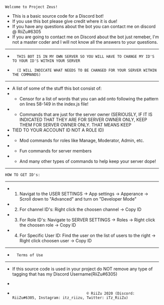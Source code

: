                                                                         Welcome to Project Zeus!
- This is a basic source code for a Discord bot!
- If you use this bot please give credit where it is due! 
- If you have any questions about the bot you can contact me on discord @ RiiZu#6305
- If you are going to contact me on Discord about the bot just remeber, I'm not a master coder and I will not know all the answers to your questions.
----------------------------------------------------------------------------------------------------------------------------------------------------------------------------------------------------------------------------------------------------------------------------------------------------------------------------------------------------
-       THIS BOT IS IN MY OWN SERVER SO YOU WILL HAVE TO CHANGE MY ID'S TO YOUR ID'S WITHIN YOUR SERVER
-       (I WILL INDICATE WHAT NEEDS TO BE CHANGED FOR YOUR SERVER WITHIN THE COMMANDS)
----------------------------------------------------------------------------------------------------------------------------------------------------------------------------------------------------------------------------------------------------------------------------------------------------------------------------------------------------
- A list of some of the stuff this bot consist of:
-   - Censor for a list of words that you can add onto following the pattern on lines 58-149 in the index.js file!
-   - Commands that are just for the server owner (SERIOUSLY, IF IT IS INDICATED THAT THEY ARE FOR SERVER OWNER ONLY, KEEP THEM FOR SERVER OWNER ONLY. THAT MEANS KEEP
-   TIED TO YOUR ACCOUNT ID NOT A ROLE ID)
-   - Mod commands for roles like Manage, Moderator, Admin, etc.
-   - Fun commands for server members
-   - And many other types of commands to help keep your server dope!
----------------------------------------------------------------------------------------------------------------------------------------------------------------------------------------------------------------------------------------------------------------------------------------------------------------------------------------------------
    HOW TO GET ID's:
----------------------------------------------------------------------------------------------------------------------------------------------------------------------------------------------------------------------------------------------------------------------------------------------------------------------------------------------------
-   1. Navigat to the USER SETTINGS -> App settings -> Apperance -> Scroll down to "Advanced" and turn on "Developer Mode"
-   2. For channel ID's: Right click the choosen channel -> Copy ID
-   3. For Role ID's: Navigate to SERVER SETTINGS -> Roles -> Right click the choosen role -> Copy ID
-   4. For Specific User ID: Find the user on the list of users to the right -> Right click choosen user -> Copy ID
----------------------------------------------------------------------------------------------------------------------------------------------------------------------------------------------------------------------------------------------------------------------------------------------------------------------------------------------------
-       Terms of Use
----------------------------------------------------------------------------------------------------------------------------------------------------------------------------------------------------------------------------------------------------------------------------------------------------------------------------------------------------
-   If this source code is used in your project do NOT remove any type of tagging that has my Discord Username(RiiZu#6305)
-   

-                                       © RiiZu 2020 (Discord: RiiZu#6305, Instagram: itz_riizu, Twitter: iTz_RiiZu)   